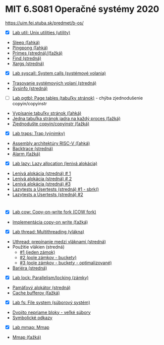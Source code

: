 # MIT 6.S081 Operačné systémy 2020

https://uim.fei.stuba.sk/predmet/b-os/

- [x] [Lab util: Unix utilities (utility)](https://github.com/s7rayn/xv6-labs-2020/tree/util)
- [Sleep (ľahká)](https://github.com/s7rayn/xv6-labs-2020/commit/ef2b4445afe068d0984f8f38019c3583e7314adc)
- [Pingpong (ľahká)](https://github.com/s7rayn/xv6-labs-2020/commit/7c2a045da75dbc31de63c99787573e8b9c8039c8)
- [Primes (stredná)/(ťažká)](https://github.com/s7rayn/xv6-labs-2020/commit/0bfd937421d6aa8cb871927678253290f4edda18)
- [Find (stredná)](https://github.com/s7rayn/xv6-labs-2020/commit/3f722541770f7dd7f9b77a6f9165234a69521318)
- [Xargs (stredná)](https://github.com/s7rayn/xv6-labs-2020/commit/3c269e9e6c4a39834a3a173f33b98eca7ec6b9ec)
- [x] [Lab syscall: System calls (systémové volania)](https://github.com/s7rayn/xv6-labs-2020/tree/syscall)
- [Trasovanie systémových volaní (stredná)](https://github.com/s7rayn/xv6-labs-2020/commit/7f9a466272357faa3879838767cfaa0c850c2d23)
- [Sysinfo (stredná)](https://github.com/s7rayn/xv6-labs-2020/commit/cd42188e8a98f375f1f6ee18ea88dd34cff7aaaf)
- [ ] [Lab pgtbl: Page tables (tabuľky stránok)](https://github.com/s7rayn/xv6-labs-2020/tree/pgtbl) - chýba zjednodušenie copyin/copyinstr
- [Vypísanie tabuľky stránok (ľahká)](https://github.com/s7rayn/xv6-labs-2020/commit/28b3feefaf6132e0a30eb4c12741f35fbe1df237)
- [Jedna tabuľka stránok jadra na každý proces (ťažká)](https://github.com/s7rayn/xv6-labs-2020/commit/b3b0b9b183116abbfdaa5c59e1144182058f90c5)
- [Zjednodušte copyin/copyinstr (ťažká)](#)
- [x] [Lab traps: Trap (výnimky)](https://github.com/s7rayn/xv6-labs-2020/tree/traps)
- [Assembly architektúry RISC-V (ľahká)](https://github.com/s7rayn/xv6-labs-2020/commit/e3e9769c99ca190705ccd6b5cdd678f820761e51)
- [Backtrace (stredná)](https://github.com/s7rayn/xv6-labs-2020/commit/b7450b2e7f034c75d6587824636c29b44cbf6cb4)
- [Alarm (ťažká)](https://github.com/s7rayn/xv6-labs-2020/commit/cfa5874cab286877e8004534da0f4f316d0950b5)
- [x] [Lab lazy: Lazy allocation (lenivá alokácia)](https://github.com/s7rayn/xv6-labs-2020/tree/lazy)
- [Lenivá alokácia (stredná) # 1](https://github.com/s7rayn/xv6-labs-2020/commit/a1eb6e451c79f6ed86390bbd6a9b00e10a44059b)
- [Lenivá alokácia (stredná) # 2](https://github.com/s7rayn/xv6-labs-2020/commit/d757b0e55b1828d9c1ff7fe4f55b7a2d9870ab50)
- [Lenivá alokácia (stredná) #3](https://github.com/s7rayn/xv6-labs-2020/commit/ac33028c900a3184ce3682d222a4462a84827bfa)
- [Lazytests a Usertests (stredná) #1 - sbrk()](https://github.com/s7rayn/xv6-labs-2020/commit/c60716aafefb174a073cd503568b43b809802c50)
- [Lazytests a Usertests (stredná) #2](https://github.com/s7rayn/xv6-labs-2020/commit/233cc4dd7257418362a51226821840390a9ba8f5)
#
- [x] [Lab cow: Copy-on-write fork (COW fork)](https://github.com/s7rayn/xv6-labs-2020/tree/cow)
- [Implementácia copy-on write (ťažká)](https://github.com/s7rayn/xv6-labs-2020/commit/3859b62d17188c3086fde42a3bdc066bc08dc185)
- [x] [Lab thread: Multithreading (vlákna)](https://github.com/s7rayn/xv6-labs-2020/tree/thread)
- [Uthread: prepínanie medzi vláknami (stredná)](https://github.com/s7rayn/xv6-labs-2020/commit/d1f1f6efb6be6e861e7beaf3dc1436e0e35c8743)
- Použitie vlákien (stredná)
  - [#1 (jeden zámok)](https://github.com/s7rayn/xv6-labs-2020/commit/eb139f3e6123fd82edd83f3fb19d3d5e3114d17b)
  - [#2 (pole zámkov - buckety)](https://github.com/s7rayn/xv6-labs-2020/commit/6cd08cede601b9df4a73159837bb2e0ac9840255)
  - [#3 (pole zámkov - buckety - optimalizované)](https://github.com/s7rayn/xv6-labs-2020/commit/87705ace4e98b4bd41bf45198e83f70b4c385ac4)
- [Bariéra (stredná)](https://github.com/s7rayn/xv6-labs-2020/commit/b0572d3d3b3ac2537121934eb0379236bc1807c0)
- [x] [Lab lock: Parallelism/locking (zámky)](https://github.com/s7rayn/xv6-labs-2020/tree/lock)
- [Pamäťový alokátor (stredná)](https://github.com/s7rayn/xv6-labs-2020/commit/8cea90f8befdd4ce043cacbe56986341f3ea5b16)
- [Cache bufferov (ťažká)](https://github.com/s7rayn/xv6-labs-2020/commit/aff5f030323436fb7b127848fbda1f44d069502f)
- [x] [Lab fs: File system (súborový systém)](https://github.com/s7rayn/xv6-labs-2020/tree/fs)
- [Dvojito nepriame bloky - veľké súbory](https://github.com/s7rayn/xv6-labs-2020/commit/767c78f18614c548f75bd4ecf7729db7bcf110ea)
- [Symbolické odkazy](https://github.com/s7rayn/xv6-labs-2020/commit/5241d325c5b9fc0549a794cc4e36239fc7ca2936)
- [x] [Lab mmap: Mmap](https://github.com/s7rayn/xv6-labs-2020/tree/mmap)
- [Mmap (ťažká)](https://github.com/s7rayn/xv6-labs-2020/commit/f8116612f5b79bc9b57591744e6482893fe1f652)
